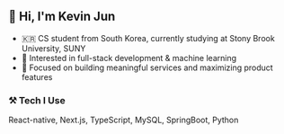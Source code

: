 ## 👋 Hi, I'm Kevin Jun

- 🇰🇷 CS student from South Korea, currently studying at Stony Brook University, SUNY
- 🔧 Interested in full-stack development & machine learning
- 🚀 Focused on building meaningful services and maximizing product features

### ⚒️ Tech I Use
React-native, Next.js, TypeScript, MySQL, SpringBoot, Python

